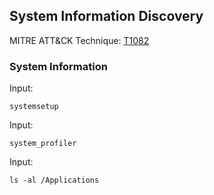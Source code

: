 ## System Information Discovery

MITRE ATT&CK Technique: [T1082](https://attack.mitre.org/wiki/Technique/T1082)

### System Information

Input:

    systemsetup

Input:

    system_profiler


Input:

    ls -al /Applications
